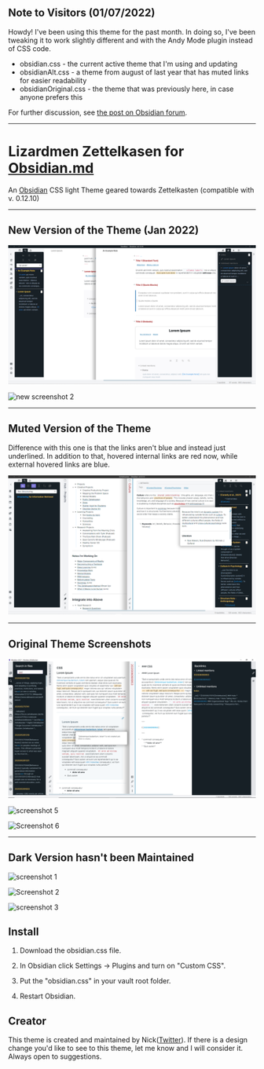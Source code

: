 ## Note to Visitors (01/07/2022)

Howdy! I've been using this theme for the past month. In doing so, I've been tweaking it to work slightly different and with the Andy Mode plugin instead of CSS code. 
* obsidian.css - the current active theme that I'm using and updating
* obsidianAlt.css - a theme from august of last year that has muted links for easier readability
* obsidianOriginal.css - the theme that was previously here, in case anyone prefers this

For further discussion, see [the post on Obsidian forum](https://forum.obsidian.md/t/theme-lizardmen-zettelkasten-light-dark/1519).

***

# Lizardmen Zettelkasen for [Obsidian.md](https://obsidian.md/)
An [Obsidian](https://obsidian.md/) CSS light Theme geared towards Zettelkasten (compatible with v. 0.12.10)

***

## New Version of the Theme (Jan 2022)

![new screenshot 1](./Screenshot-New-1.png)

![new screenshot 2](.Screenshot-New-2.png)

***

## Muted Version of the Theme

Difference with this one is that the links aren't blue and instead just underlined. In addition to that, hovered internal links are red now, while external hovered links are blue. 

![screenshot alt](./screenshotAlt.png)

***

## Original Theme Screenshots

![screenshot main](./screenshot.png)

![screenshot 5](./LightTwo.png)

![Screenshot 6](./LightThree.png)

***

## Dark Version hasn't been Maintained

![screenshot 1](./DarkOne.png)

![Screenshot 2](./DarkTwo.png)

![screenshot 3](./DarkThree.png)

## Install

1. Download the obsidian.css file.

2. In Obsidian click Settings -> Plugins and turn on "Custom CSS".

3. Put the "obsidian.css" in your vault root folder.

4. Restart Obsidian.

## Creator

This theme is created and maintained by Nick([Twitter](https://twitter.com/dogwaddle)). If there is a design change you'd like to see to this theme, let me know and I will consider it. Always open to suggestions.
